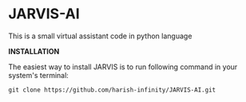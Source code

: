 # JARVIS-AI
This is a small virtual assistant code in python language

**INSTALLATION** 

The easiest way to install JARVIS is to run following command in your system's terminal:
```
git clone https://github.com/harish-infinity/JARVIS-AI.git
```
